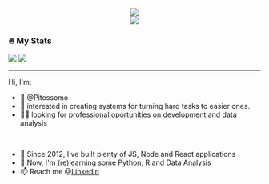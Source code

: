 
<div align="center">
  <img src="https://c.tenor.com/GfSX-u7VGM4AAAAC/coding.gif" />
  <br />
  
  <a href="https://www.linkedin.com/in/pedrohteles/">
    <img src="https://img.shields.io/badge/LinkedIn-0077B5?style=for-the-badge&logo=linkedin&logoColor=white" />
  </a>
  <br />
</div>
<div>
  <h3>🔥 My Stats</h3>
  <img src="https://github-readme-stats.vercel.app/api?username=pitossomo&count_private=true&show_icons=true" />
  <img src="https://github-readme-stats.vercel.app/api/top-langs/?username=pitossomo&layout=compact&langs_count=6" />
</div>

---

  Hi, I'm:
- 👋 @Pitossomo
- 👀 interested in creating systems for turning hard tasks to easier ones.
- 👨‍🏭 looking for professional oportunities on development and data analysis
<br />
  
- 🧱 Since 2012, I’ve built plenty of JS, Node and React applications
- 🌱 Now, I'm (re)learning some Python, R and Data Analysis
- 📫 Reach me @[Linkedin](https://www.linkedin.com/in/pedrohteles/)

